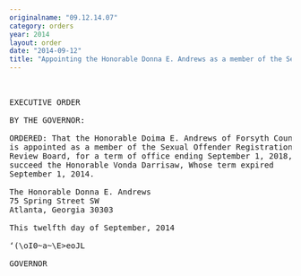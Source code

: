 ```yaml
---
originalname: "09.12.14.07"
category: orders
year: 2014
layout: order
date: "2014-09-12"
title: "Appointing the Honorable Donna E. Andrews as a member of the Sexual Offender Registration Review Board"
---
```

<pre>
 

EXECUTIVE ORDER

BY THE GOVERNOR:

ORDERED: That the Honorable Doima E. Andrews of Forsyth County, Georgia,
is appointed as a member of the Sexual Offender Registration
Review Board, for a term of office ending September 1, 2018, to
succeed the Honorable Vonda Darrisaw, Whose term expired
September 1, 2014.

The Honorable Donna E. Andrews
75 Spring Street SW
Atlanta, Georgia 30303

This twelfth day of September, 2014

‘(\oI0~a~\E>eoJL

GOVERNOR

</pre>
